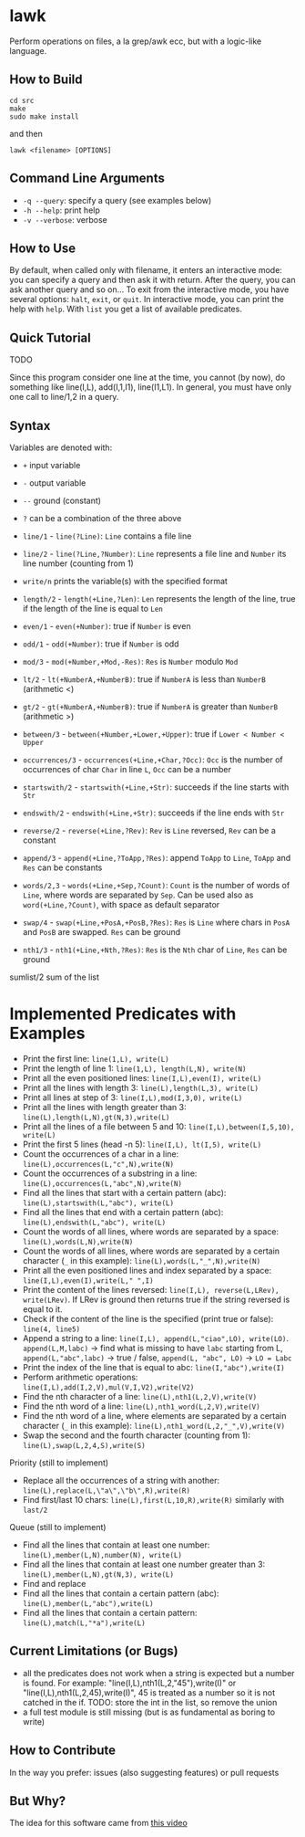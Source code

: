 # lawk
Perform operations on files, a la grep/awk ecc, but with a logic-like language.

## How to Build
```
cd src
make
sudo make install
```
and then
```
lawk <filename> [OPTIONS]
```

## Command Line Arguments
- `-q --query`: specify a query (see examples below)
- `-h --help`: print help
- `-v --verbose`: verbose

## How to Use
By default, when called only with filename, it enters an interactive mode: you can specify a query and then ask it with return. 
After the query, you can ask another query and so on... 
To exit from the interactive mode, you have several options: `halt`, `exit`, or `quit`.
In interactive mode, you can print the help with `help`. 
With `list` you get a list of available predicates.

## Quick Tutorial
TODO

Since this program consider one line at the time, you cannot (by now), do something like line(I,L), add(I,1,I1), line(I1,L1). In general, you must have only one call to line/1,2 in a query.

## Syntax
Variables are denoted with:
- `+` input variable
- `-` output variable
- `--` ground (constant)
- `?` can be a combination of the three above

- `line/1` - `line(?Line)`: `Line` contains a file line
- `line/2` - `line(?Line,?Number)`: `Line` represents a file line and `Number` its line number (counting from 1)
- `write/n` prints the variable(s) with the specified format
- `length/2` - `length(+Line,?Len)`: `Len` represents the length of the line, true if the length of the line is equal to `Len`
- `even/1` - `even(+Number)`: true if `Number` is even
- `odd/1` - `odd(+Number)`: true if `Number` is odd
- `mod/3` - `mod(+Number,+Mod,-Res)`: `Res` is `Number` modulo `Mod`
- `lt/2` - `lt(+NumberA,+NumberB)`: true if `NumberA` is less than `NumberB` (arithmetic <)
- `gt/2` - `gt(+NumberA,+NumberB)`: true if `NumberA` is greater than `NumberB` (arithmetic >)
- `between/3` - `between(+Number,+Lower,+Upper)`: true if `Lower < Number < Upper`
- `occurrences/3` - `occurrences(+Line,+Char,?Occ)`: `Occ` is the number of occurrences of char `Char` in line `L`, `Occ` can be a number
- `startswith/2` - `startswith(+Line,+Str)`: succeeds if the line starts with `Str`
- `endswith/2` - `endswith(+Line,+Str)`: succeeds if the line ends with `Str`
- `reverse/2` - `reverse(+Line,?Rev)`: `Rev` is `Line` reversed, `Rev` can be a constant
- `append/3` - `append(+Line,?ToApp,?Res)`: append `ToApp` to `Line`, `ToApp` and `Res` can be constants
- `words/2,3` - `words(+Line,+Sep,?Count)`: `Count` is the number of words of `Line`, where words are separated by `Sep`. Can be used also as `word(+Line,?Count)`, with space as default separator
- `swap/4` - `swap(+Line,+PosA,+PosB,?Res)`: `Res` is `Line` where chars in `PosA` and `PosB` are swapped. `Res` can be ground
- `nth1/3` - `nth1(+Line,+Nth,?Res)`: `Res` is the `Nth` char of `Line`, `Res` can be ground
<!-- member/2 line that contains -->
<!-- eval/2 used to evaluate the expression represented by the line -->
<!-- number/1 checks that the element is a number -->
<!-- letter/1 checks that the element is a letter -->
<!-- lowerLetter/1 checks that the element is a lower case letter -->
<!-- upperLetter/1 checks that the element is an upper case letter -->
<!-- alpha/1 checks that the element is an alphanumeric value -->
<!-- match/2 apply pattern matching -->
sumlist/2 sum of the list

# Implemented Predicates with Examples
- Print the first line: `line(1,L), write(L)`
- Print the length of line 1: `line(1,L), length(L,N), write(N)`
- Print all the even positioned lines: `line(I,L),even(I), write(L)`
- Print all the lines with length 3: `line(L),length(L,3), write(L)`
- Print all lines at step of 3: `line(I,L),mod(I,3,0), write(L)`
- Print all the lines with length greater than 3: `line(L),length(L,N),gt(N,3),write(L)` 
- Print all the lines of a file between 5 and 10: `line(I,L),between(I,5,10), write(L)`
- Print the first 5 lines (head -n 5): `line(I,L), lt(I,5), write(L)`
- Count the occurrences of a char in a line: `line(L),occurrences(L,"c",N),write(N)`
- Count the occurrences of a substring in a line: `line(L),occurrences(L,"abc",N),write(N)`
- Find all the lines that start with a certain pattern (abc): `line(L),startswith(L,"abc"), write(L)`
- Find all the lines that end with a certain pattern (abc): `line(L),endswith(L,"abc"), write(L)`
- Count the words of all lines, where words are separated by a space: `line(L),words(L,N),write(N)`
- Count the words of all lines, where words are separated by a certain character (`_` in this example): `line(L),words(L,"_",N),write(N)`
- Print all the even positioned lines and index separated by a space: `line(I,L),even(I),write(L," ",I)`
- Print the content of the lines reversed: `line(I,L), reverse(L,LRev), write(LRev)`. If LRev is ground then returns true if the string reversed is equal to it. 
- Check if the content of the line is the specified (print true or false): `line(4, line5)`
- Append a string to a line: `line(I,L), append(L,"ciao",LO), write(LO)`. `append(L,M,labc)` -> find what is missing to have `labc` starting from L, `append(L,"abc",labc)` -> true / false, `append(L, "abc", LO)` -> `LO = Labc`  
- Print the index of the line that is equal to abc: `line(I,"abc"),write(I)`
- Perform arithmetic operations: `line(I,L),add(I,2,V),mul(V,I,V2),write(V2)`
- Find the nth character of a line: `line(L),nth1(L,2,V),write(V)`
- Find the nth word of a line: `line(L),nth1_word(L,2,V),write(V)`
- Find the nth word of a line, where elements are separated by a certain character (`_` in this example): `line(L),nth1_word(L,2,"_",V),write(V)`
- Swap the second and the fourth character (counting from 1): `line(L),swap(L,2,4,S),write(S)`

Priority (still to implement)
- Replace all the occurrences of a string with another: `line(L),replace(L,\"a\",\"b\",R),write(R)`
- Find first/last 10 chars: `line(L),first(L,10,R),write(R)` similarly with `last/2`

Queue (still to implement)
- Find all the lines that contain at least one number: `line(L),member(L,N),number(N), write(L)`
- Find all the lines that contain at least one number greater than 3: `line(L),member(L,N),gt(N,3), write(L)`
- Find and replace
- Find all the lines that contain a certain pattern (abc): `line(L),member(L,"abc"),write(L)`
- Find all the lines that contain a certain pattern: `line(L),match(L,"*a"),write(L)`

<!-- You can also operate on file:
- Count file line: `file(F),count_lines(F,N),writeln(N)`
- Count the occurrences of a char in the file: `file(F),count_chars(F,c,N),writeln(N)`
- Sum of all the length of all the lines: `file(F),count_chars(F,N),writeln(N)`
- Count duplicated lines: `file(F),count_duplicated(F,N),writeln(N)` 
- Count duplicated lines and print those: `file(F),count_duplicated(F,N,L),writeln(N,L)` 

To check
- Find all the lines that contain only numbers: findall(L,(line(L),forall(member(L,N),number(N))),Lines). <-- check
- Find all the lines that, when evaluated, results to a certain value (e.g. 5): findall(L,(line(L),eval(L,5)),Lines).
- HOW TO HANDLE NEGATION?

If you want to count lines, you need to activate count mode with:
`?- count.`
- Count the words of the line
- Count the words of a line, but words are separated by a certain char
- Count the occurrences of a char in a line

- line(I,L), even(I), count(L,C), write(C)
oppure
- ?- count.
- ?- line(I,L), even(I).
- Count the lines that satisfy a particular condition:  -->

## Current Limitations (or Bugs)
- all the predicates does not work when a string is expected but a number is found. For example: "line(I,L),nth1(L,2,\"45\"),write(I)" or "line(I,L),nth1(L,2,45),write(I)", 45 is treated as a number so it is not catched in the if. TODO: store the int in the list, so remove the union
- a full test module is still missing (but is as fundamental as boring to write)

## How to Contribute
In the way you prefer: issues (also suggesting features) or pull requests

## But Why?
The idea for this software came from [this video](https://www.youtube.com/watch?v=kGQNeeRp4sM)